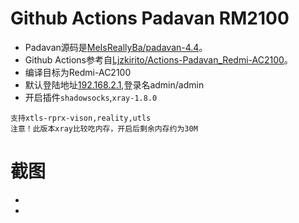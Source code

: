 # Github Actions Padavan RM2100

- Padavan源码是[MeIsReallyBa/padavan-4.4](https://github.com/MeIsReallyBa/padavan-4.4)。
- Github Actions参考自[Ljzkirito/Actions-Padavan_Redmi-AC2100](https://github.com/Ljzkirito/Actions-Padavan_Redmi-AC2100)。
- 编译目标为Redmi-AC2100
- 默认登陆地址[192.168.2.1](http://192.168.5.1),登录名admin/admin
- 开启插件`shadowsocks`,`xray-1.8.0`
```
支持xtls-rprx-vison,reality,utls
注意！此版本xray比较吃内存，开启后剩余内存约为30M
```

# 截图
- [](https://raw.githubusercontent.com/FishInShallow/Padavan_RM2100/MelsReallyBa/screenshot1.png)
- [](https://raw.githubusercontent/FishInShallow/Padavan_RM2100/MelsReallyBa/screenshot2.png)

